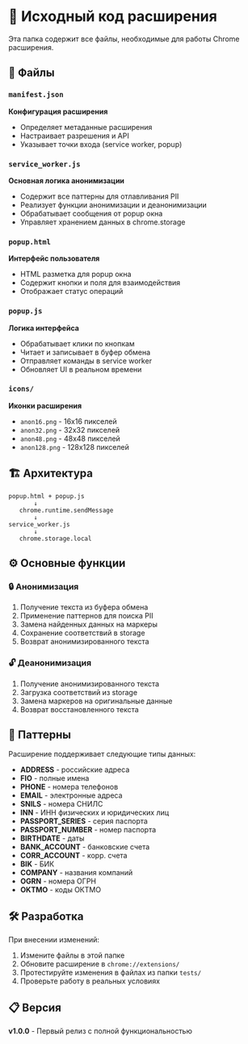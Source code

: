# 📁 Исходный код расширения

Эта папка содержит все файлы, необходимые для работы Chrome расширения.

## 📄 Файлы

### `manifest.json`
**Конфигурация расширения**
- Определяет метаданные расширения
- Настраивает разрешения и API
- Указывает точки входа (service worker, popup)

### `service_worker.js`
**Основная логика анонимизации**
- Содержит все паттерны для отлавливания PII
- Реализует функции анонимизации и деанонимизации
- Обрабатывает сообщения от popup окна
- Управляет хранением данных в chrome.storage

### `popup.html`
**Интерфейс пользователя**
- HTML разметка для popup окна
- Содержит кнопки и поля для взаимодействия
- Отображает статус операций

### `popup.js`
**Логика интерфейса**
- Обрабатывает клики по кнопкам
- Читает и записывает в буфер обмена
- Отправляет команды в service worker
- Обновляет UI в реальном времени

### `icons/`
**Иконки расширения**
- `anon16.png` - 16x16 пикселей
- `anon32.png` - 32x32 пикселей  
- `anon48.png` - 48x48 пикселей
- `anon128.png` - 128x128 пикселей

## 🏗️ Архитектура

```
popup.html + popup.js
       ↓
   chrome.runtime.sendMessage
       ↓
service_worker.js
       ↓
   chrome.storage.local
```

## ⚙️ Основные функции

### 🔒 Анонимизация
1. Получение текста из буфера обмена
2. Применение паттернов для поиска PII
3. Замена найденных данных на маркеры
4. Сохранение соответствий в storage
5. Возврат анонимизированного текста

### 🔓 Деанонимизация
1. Получение анонимизированного текста
2. Загрузка соответствий из storage
3. Замена маркеров на оригинальные данные
4. Возврат восстановленного текста

## 🎯 Паттерны

Расширение поддерживает следующие типы данных:

- **ADDRESS** - российские адреса
- **FIO** - полные имена
- **PHONE** - номера телефонов
- **EMAIL** - электронные адреса
- **SNILS** - номера СНИЛС
- **INN** - ИНН физических и юридических лиц
- **PASSPORT_SERIES** - серия паспорта
- **PASSPORT_NUMBER** - номер паспорта
- **BIRTHDATE** - даты
- **BANK_ACCOUNT** - банковские счета
- **CORR_ACCOUNT** - корр. счета
- **BIK** - БИК
- **COMPANY** - названия компаний
- **OGRN** - номера ОГРН
- **OKTMO** - коды ОКТМО

## 🛠️ Разработка

При внесении изменений:

1. Измените файлы в этой папке
2. Обновите расширение в `chrome://extensions/`
3. Протестируйте изменения в файлах из папки `tests/`
4. Проверьте работу в реальных условиях

## 📋 Версия

**v1.0.0** - Первый релиз с полной функциональностью 